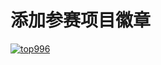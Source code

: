 # 添加参赛项目徽章
[![top996](https://img.shields.io/badge/link-top996-red.svg)](https://github.com/top996/top.996)
